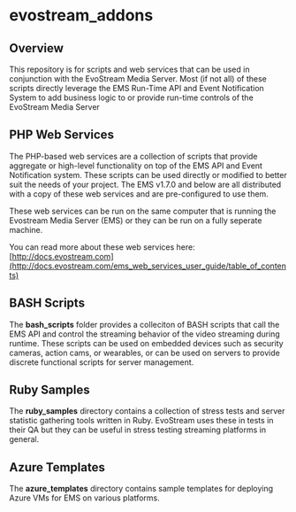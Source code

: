 # evostream_addons

## Overview

This repository is for scripts and web services that can be used in conjunction with the EvoStream Media Server.  Most (if not all) of these scripts directly leverage the EMS Run-Time API and Event Notification System to add business logic to or provide run-time controls of the EvoStream Media Server

## PHP Web Services

The PHP-based web services are a collection of scripts that provide aggregate or high-level functionality on top of the EMS API and Event Notification system.  These scripts can be used directly or modified to better suit the needs of your project.  The EMS v1.7.0 and below are all distributed with a copy of these web services and are pre-configured to use them.

These web services can be run on the same computer that is running the Evostream Media Server (EMS) or they can be run on a fully seperate machine.

You can read more about these web services here: [http://docs.evostream.com](http://docs.evostream.com/ems_web_services_user_guide/table_of_contents)


## BASH Scripts

The **bash_scripts** folder provides a colleciton of BASH scripts that call the EMS API and control the streaming behavior of the video streaming during runtime.  These scripts can be used on embedded devices such as security cameras, action cams, or wearables, or can be used on servers to provide discrete functional scripts for server management.

## Ruby Samples

The **ruby_samples** directory contains a collection of stress tests and server statistic gathering tools written in Ruby.  EvoStream uses these in tests in their QA but they can be useful in stress testing streaming platforms in general.

## Azure Templates

The **azure_templates** directory contains sample templates for deploying Azure VMs for EMS on various platforms.
